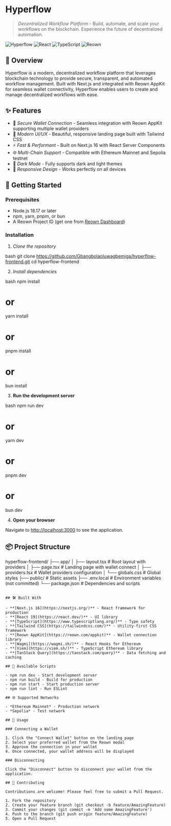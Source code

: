 # Hyperflow

> *Decentralized Workflow Platform* - Build, automate, and scale your workflows on the blockchain. Experience the future of decentralized automation.

![Hyperflow](https://img.shields.io/badge/Next.js-16.0-black?logo=next.js)
![React](https://img.shields.io/badge/React-19.2-blue?logo=react)
![TypeScript](https://img.shields.io/badge/TypeScript-5.0-blue?logo=typescript)
![Reown](https://img.shields.io/badge/Reown-AppKit-6366f1?logo=ethereum)

## 🌟 Overview

Hyperflow is a modern, decentralized workflow platform that leverages blockchain technology to provide secure, transparent, and automated workflow management. Built with Next.js and integrated with Reown AppKit for seamless wallet connectivity, Hyperflow enables users to create and manage decentralized workflows with ease.

## ✨ Features

- 🔐 *Secure Wallet Connection* - Seamless integration with Reown AppKit supporting multiple wallet providers
- 🚀 *Modern UI/UX* - Beautiful, responsive landing page built with Tailwind CSS
- ⚡ *Fast & Performant* - Built on Next.js 16 with React Server Components
- 🌐 *Multi-Chain Support* - Compatible with Ethereum Mainnet and Sepolia testnet
- 🎨 *Dark Mode* - Fully supports dark and light themes
- 📱 *Responsive Design* - Works perfectly on all devices

## 🚀 Getting Started

### Prerequisites

- Node.js 18.17 or later
- npm, yarn, pnpm, or bun
- A Reown Project ID (get one from [Reown Dashboard](https://dashboard.reown.com))

### Installation

1. *Clone the repository*

bash
git clone https://github.com/Gbangbolaoluwagbemiga/hyperflow-frontend.git
cd hyperflow-frontend


2. *Install dependencies*

bash
npm install
# or
yarn install
# or
pnpm install
# or
bun install




3. **Run the development server**

bash
npm run dev
# or
yarn dev
# or
pnpm dev
# or
bun dev


4. **Open your browser**

Navigate to [http://localhost:3000](http://localhost:3000) to see the application.

## 📦 Project Structure


hyperflow-frontend/
├── app/
│   ├── layout.tsx          # Root layout with providers
│   ├── page.tsx            # Landing page with wallet connect
│   ├── providers.tsx       # Wallet providers configuration
│   └── globals.css         # Global styles
├── public/                 # Static assets
├── .env.local              # Environment variables (not committed)
└── package.json           # Dependencies and scripts
```

## 🛠 Built With

- **[Next.js 16](https://nextjs.org/)** - React framework for production
- **[React 19](https://react.dev/)** - UI library
- **[TypeScript](https://www.typescriptlang.org/)** - Type safety
- **[Tailwind CSS](https://tailwindcss.com/)** - Utility-first CSS framework
- **[Reown AppKit](https://reown.com/appkit)** - Wallet connection library
- **[Wagmi](https://wagmi.sh/)** - React Hooks for Ethereum
- **[Viem](https://viem.sh/)** - TypeScript Ethereum library
- **[TanStack Query](https://tanstack.com/query)** - Data fetching and caching

## 🔧 Available Scripts

- npm run dev - Start development server
- npm run build - Build for production
- npm run start - Start production server
- npm run lint - Run ESLint

## 🌐 Supported Networks

- *Ethereum Mainnet* - Production network
- *Sepolia* - Test network

## 🎯 Usage

### Connecting a Wallet

1. Click the "Connect Wallet" button on the landing page
2. Select your preferred wallet from the Reown modal
3. Approve the connection in your wallet
4. Once connected, your wallet address will be displayed

### Disconnecting

Click the "Disconnect" button to disconnect your wallet from the application.

## 🤝 Contributing

Contributions are welcome! Please feel free to submit a Pull Request.

1. Fork the repository
2. Create your feature branch (git checkout -b feature/AmazingFeature)
3. Commit your changes (git commit -m 'Add some AmazingFeature')
4. Push to the branch (git push origin feature/AmazingFeature)
5. Open a Pull Request
